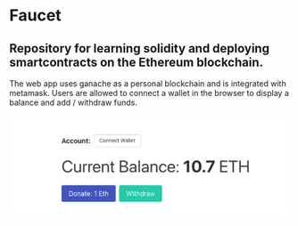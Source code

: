 # Faucet

## Repository for learning solidity and deploying smartcontracts on the Ethereum blockchain. 

The web app uses ganache as a personal blockchain and is integrated with metamask. Users are allowed to connect a wallet in the browser to display a balance and add / withdraw funds.

<p align="center">
  <img src="docs/wallet.png">
</p>
